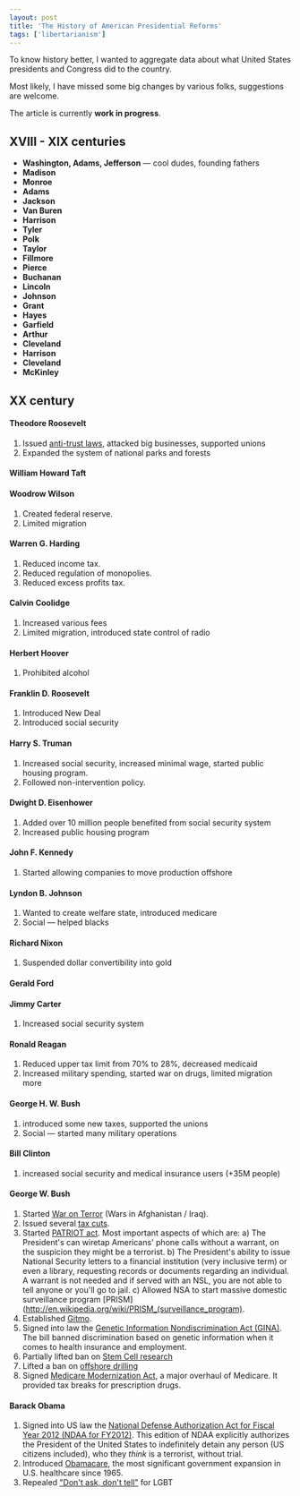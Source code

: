 ```yaml
---
layout: post
title: 'The History of American Presidential Reforms'
tags: ['libertarianism']
---
```


To know history better, I wanted to aggregate data about what
United States presidents and Congress did to the country.

Most likely, I have missed some big changes by various folks,
suggestions are welcome.

The article is currently **work in progress**.

## XVIII - XIX centuries

* **Washington, Adams, Jefferson** — cool dudes, founding fathers
* **Madison**
* **Monroe**
* **Adams**
* **Jackson**
* **Van Buren**
* **Harrison**
* **Tyler**
* **Polk**
* **Taylor**
* **Fillmore**
* **Pierce**
* **Buchanan**
* **Lincoln**
* **Johnson**
* **Grant**
* **Hayes**
* **Garfield**
* **Arthur**
* **Cleveland**
* **Harrison**
* **Cleveland**
* **McKinley**

## XX century

#### Theodore Roosevelt

1. Issued [anti-trust laws](http://en.wikipedia.org/wiki/Sherman_Antitrust_Act), attacked big businesses, supported unions
2. Expanded the system of national parks and forests

#### William Howard Taft

#### Woodrow Wilson

1. Created federal reserve.
2. Limited migration

#### Warren G. Harding

1. Reduced income tax.
2. Reduced regulation of monopolies.
3. Reduced excess profits tax.

#### Calvin Coolidge

1. Increased various fees
2. Limited migration, introduced state control of radio

#### Herbert Hoover

1. Prohibited alcohol

#### Franklin D. Roosevelt

1. Introduced New Deal
2. Introduced social security

#### Harry S. Truman

1. Increased social security, increased minimal wage, started public housing program.
2. Followed non-intervention policy.

#### Dwight D. Eisenhower

1. Added over 10 million people benefited from social security system
2. Increased public housing program

#### John F. Kennedy

1. Started allowing companies to move production offshore

#### Lyndon B. Johnson

1. Wanted to create welfare state, introduced medicare
2. Social — helped blacks

#### Richard Nixon

1. Suspended dollar convertibility into gold

#### Gerald Ford

#### Jimmy Carter

1. Increased social security system

#### Ronald Reagan

1. Reduced upper tax limit from 70% to 28%, decreased medicaid
2. Increased military spending, started war on drugs, limited migration more

#### George H. W. Bush

1. introduced some new taxes, supported the unions
2. Social — started many military operations

#### Bill Clinton

1. increased social security and medical insurance users (+35M people)

#### George W. Bush

1. Started [War on Terror](http://en.wikipedia.org/wiki/War_on_Terror) (Wars in Afghanistan / Iraq).
2. Issued several [tax cuts](http://en.wikipedia.org/wiki/Bush_tax_cuts).
3. Started [PATRIOT act](http://en.wikipedia.org/wiki/Patriot_Act). Most important aspects of which are: a) The President's can wiretap Americans' phone calls without a warrant, on the suspicion they might be a terrorist. b) The President's ability to issue National Security letters to a financial institution (very inclusive term) or even a library, requesting records or documents regarding an individual. A warrant is not needed and if served with an NSL, you are not able to tell anyone or you'll go to jail. c) Allowed NSA to start massive domestic surveillance program [PRISM](http://en.wikipedia.org/wiki/PRISM_(surveillance_program).
4. Established [Gitmo](http://en.wikipedia.org/wiki/Guantánamo_Bay_detention_camp).
5. Signed into law the [Genetic Information Nondiscrimination Act (GINA)](http://en.wikipedia.org/wiki/Genetic_Information_Nondiscrimination_Act). The bill banned discrimination based on genetic information when it comes to health insurance and employment.
6. Partially lifted ban on [Stem Cell research](http://en.wikipedia.org/wiki/George_w_bush#Stem_cell_research_and_first_use_of_veto_power)
7. Lifted a ban on [offshore drilling](http://en.wikipedia.org/wiki/Offshore_drilling)
8. Signed [Medicare Modernization Act](http://en.wikipedia.org/wiki/Medicare_Prescription_Drug,_Improvement,_and_Modernization_Act),
a major overhaul of Medicare. It provided tax breaks for prescription drugs.

#### Barack Obama

1. Signed into US law the [National Defense Authorization Act for Fiscal Year 2012 (NDAA for FY2012)](http://en.wikipedia.org/wiki/National_Defense_Authorization_Act_for_Fiscal_Year_2012). This edition of NDAA explicitly authorizes the President of the United States to indefinitely detain any person (US citizens included), who they _think_ is a terrorist, without trial.
2. Introduced [Obamacare](http://en.wikipedia.org/wiki/Obamacare), the most significant government expansion in U.S. healthcare since 1965.
3. Repealed ["Don't ask, don't tell"](http://en.wikipedia.org/wiki/Don't_ask,_don't_tell) for LGBT
